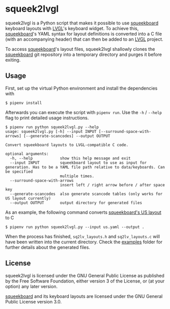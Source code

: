 # squeek2lvgl

squeek2lvgl is a Python script that makes it possible to use [squeekboard] keyboard layouts with [LVGL]'s keyboard widget. To achieve this, [squeekboard]'s YAML syntax for layout definitions is converted into a C file (with an accompanying header) that can then be added to an [LVGL] project.

To access [squeekboard]'s layout files, squeek2lvgl shallowly clones the [squeekboard] git repository into a temporary directory and purges it before exiting.

## Usage

First, set up the virtual Python environment and install the dependencies with

```
$ pipenv install
```

Afterwards you can execute the script with `pipenv run`. Use the `-h` / `--help` flag to print detailed usage instructions.

```
$ pipenv run python squeek2lvgl.py --help
usage: squeek2lvgl.py [-h] --input INPUT [--surround-space-with-arrows] [--generate-scancodes] --output OUTPUT

Convert squeekboard layouts to LVGL-compatible C code.

optional arguments:
  -h, --help            show this help message and exit
  --input INPUT         squeekboard layout to use as input for generation. Has to be a YAML file path relative to data/keyboards. Can be specified
                        multiple times.
  --surround-space-with-arrows
                        insert left / right arrow before / after space key
  --generate-scancodes  also generate scancode tables (only works for US layout currently)
  --output OUTPUT       output directory for generated files
```

As an example, the following command converts [squeekboard's US layout] to C

```
$ pipenv run python squeek2lvgl.py --input us.yaml --output .
```

When the process has finished, `sq2lv_layouts.h` and `sq2lv_layouts.c` will have been written into the current directory. Check the [examples] folder for further details about the generated files.

## License

squeek2lvgl is licensed under the GNU General Public License as published by the Free Software Foundation, either version 3 of the License, or (at your option) any later version.

[squeekboard] and its keyboard layouts are licensed under the GNU General Public License version 3.0.

[LVGL]: https://github.com/lvgl/lvgl
[squeekboard]: https://gitlab.gnome.org/World/Phosh/squeekboard
[squeekboard's US layout]: https://gitlab.gnome.org/World/Phosh/squeekboard/-/blob/master/data/keyboards/us.yaml
[examples]: ./examples
